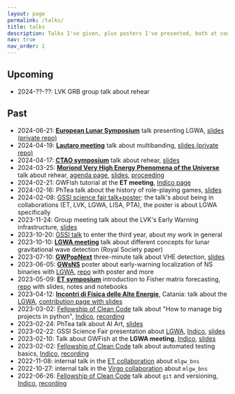 ```yaml
---
layout: page
permalink: /talks/
title: talks
description: Talks I've given, plus posters I've presented, both at conferences (bold) and in internal meetings
nav: true
nav_order: 1
---
```


## Upcoming

- 2024-??-??: LVK GRB group talk about rehear

## Past

- 2024-06-21: [**European Lunar Symposium**](https://sservi.nasa.gov/els2024/) talk presenting LGWA, [slides (private repo)](https://github.com/jacopok/presentations/tree/main/2024-06-20_lunar_Creighton)
- 2024-04-19: [**Lautaro meeting**](https://www.davidegerosa.com/lautaro/) talk about multibanding, [slides (private repo)](https://github.com/jacopok/multibanding/tree/main/ssb_presentation)
- 2024-04-17: [**CTAO symposium**](http://ctao-symposium.org/) talk about rehear, [slides](https://docs.google.com/presentation/d/1e3jmNyRqF_o_uTCNFtgp4_Bt8qzLAhaGFbXAx1ghlr0/edit#slide=id.g2c5a7242dd0_0_6)
- 2024-03-25: [**Moriond Very High Energy Phenomena of the Universe**](https://moriond.in2p3.fr/2024/VHEPU/) talk about rehear, [agenda page](https://moriond.in2p3.fr/2024/VHEPU/vhepu-agenda.html), [slides](https://docs.google.com/presentation/d/1UddDv6JvLZX24p7fqbDqUxfQ14yM9k5wdQIxLZUuMq8/edit?usp=sharing), [proceeding](https://arxiv.org/abs/2406.04387)
- 2024-02-21: GWFish tutorial at the **ET meeting**, [Indico page](https://agenda.infn.it/event/38405/contributions/218803/)
- 2024-02-16: PhTea talk about the history of role-playing games, [slides](https://docs.google.com/presentation/d/1jwfzek--7HnkB3n1y9xN3oxhlnsLwD6Rq50OpcVXXCs)
- 2024-02-08: [GSSI science fair talk+poster](https://indico.gssi.it/event/619/): the talk's about being in collaborations (ET, LVK, LGWA, LISA, PTA), the poster is about LGWA specifically
- 2023-11-24: Group meeting talk about the LVK's Early Warning infrastructure, [slides](https://docs.google.com/presentation/d/1vWrbgWEW-3bcuuYRe9Lm8llrqiLJJd5JKFdFmnpzHBw/edit#slide=id.p)
- 2023-10-20: [GSSI talk](https://indico.gssi.it/event/555/timetable/) to enter the third year, about my work in general
- 2023-10-10: [**LGWA meeting**](https://www.ct.ingv.it/lgwa2023) talk about different concepts for lunar gravitational wave detection (Royal Society paper)
- 2023-07-10: [**GWPopNext**](https://sites.google.com/unimib.it/gwpopnext/home?authuser=0) three-minute talk about VHE detection, [slides](https://docs.google.com/presentation/d/1dT45HZ33XZEi5t-IcsjYHdqBawxi8R5HN2AVndLpZKQ/edit?usp=sharing)
- 2023-06-05: [**GWsNS**](https://indico.in2p3.fr/event/28236/) poster about early-warning localization of NS binaries with [LGWA](/projects/LGWA), [repo](https://github.com/jacopok/lgwa-skyloc) with poster and more
- 2023-05-09: [**ET symposium**](https://indico.ego-gw.it/event/562) introduction to Fisher matrix forecasting, [repo](https://github.com/FrancescoIacovelli/XIII_ET_Symposium_Hackathon) with slides, notes and notebooks
- 2023-04-12: [**Incontri di Fisica delle Alte Energie**](https://agenda.infn.it/event/34702/), Catania: talk about the [LGWA](/projects/LGWA), [contribution page with slides](https://agenda.infn.it/event/34702/contributions/194982/)
- 2023-03-02: [Fellowship of Clean Code](/projects/FoCC) talk about "How to manage big projects in python", [Indico](https://indico.gssi.it/event/488/), [recording](https://www.youtube.com/watch?v=vBkQmXMGJfg)
- 2023-02-24: PhTea talk about AI Art, [slides](https://docs.google.com/presentation/d/1dNF6zvTgcjJKDcOS3pl-kzOCLO2iTJekr-DubRTjbMo/edit?usp=sharing)
- 2023-02-22: GSSI Science Fair presentation about [LGWA](/projects/LGWA), [Indico](https://indico.gssi.it/event/469/), [slides](https://indico.gssi.it/event/469/contributions/1645/attachments/785/1305/Jacopo_LGWA.pdf)
- 2023-02-10: Talk about GWFish at the **LGWA meeting**, [Indico](https://indico.gssi.it/event/450/), [slides](https://indico.gssi.it/event/450/contributions/1560/attachments/765/1256/gwfish-2023-02-10.pdf)
- 2023-02-02: [Fellowship of Clean Code](/projects/FoCC) talk about automated testing basics, [Indico](https://indico.gssi.it/event/452/), [recording](https://www.youtube.com/watch?v=JyfCxCylCZ0)
- 2022-11-08: internal talk in the [ET collaboration](/projects/ET) about `mlgw_bns`
- 2022-10-27: internal talk in the [Virgo collaboration](/projects/Virgo) about `mlgw_bns`
- 2022-06-26: [Fellowship of Clean Code](/projects/FoCC) talk about `git` and versioning, [Indico](https://indico.gssi.it/event/454/), [recording](https://www.youtube.com/watch?v=EYB9jgOvfH0)
